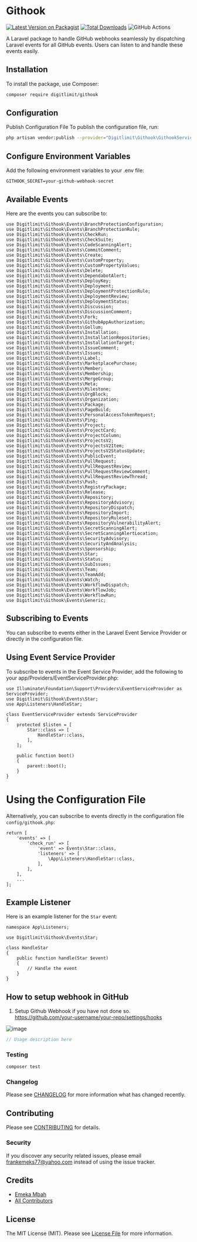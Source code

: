 # Githook

[![Latest Version on Packagist](https://img.shields.io/packagist/v/digitlimit/githook.svg?style=flat-square)](https://packagist.org/packages/digitlimit/githook)
[![Total Downloads](https://img.shields.io/packagist/dt/digitlimit/githook.svg?style=flat-square)](https://packagist.org/packages/digitlimit/githook)
![GitHub Actions](https://github.com/digitlimit/githook/actions/workflows/main.yml/badge.svg)

A Laravel package to handle GitHub webhooks seamlessly by dispatching Laravel events for all GitHub events. Users can listen to and handle these events easily.

## Installation

To install the package, use Composer:

```bash
composer require digitlimit/githook
```

## Configuration
Publish Configuration File
To publish the configuration file, run:

```bash
php artisan vendor:publish --provider="Digitlimit\Githook\GithookServiceProvider"
```

## Configure Environment Variables
Add the following environment variables to your .env file:

```
GITHOOK_SECRET=your-github-webhook-secret
```

## Available Events
Here are the events you can subscribe to:

```
use Digitlimit\Githook\Events\BranchProtectionConfiguration;
use Digitlimit\Githook\Events\BranchProtectionRule;
use Digitlimit\Githook\Events\CheckRun;
use Digitlimit\Githook\Events\CheckSuite;
use Digitlimit\Githook\Events\CodeScanningAlert;
use Digitlimit\Githook\Events\CommitComment;
use Digitlimit\Githook\Events\Create;
use Digitlimit\Githook\Events\CustomProperty;
use Digitlimit\Githook\Events\CustomPropertyValues;
use Digitlimit\Githook\Events\Delete;
use Digitlimit\Githook\Events\DependabotAlert;
use Digitlimit\Githook\Events\DeployKey;
use Digitlimit\Githook\Events\Deployment;
use Digitlimit\Githook\Events\DeploymentProtectionRule;
use Digitlimit\Githook\Events\DeploymentReview;
use Digitlimit\Githook\Events\DeploymentStatus;
use Digitlimit\Githook\Events\Discussion;
use Digitlimit\Githook\Events\DiscussionComment;
use Digitlimit\Githook\Events\Fork;
use Digitlimit\Githook\Events\GithubAppAuthorization;
use Digitlimit\Githook\Events\Gollum;
use Digitlimit\Githook\Events\Installation;
use Digitlimit\Githook\Events\InstallationRepositories;
use Digitlimit\Githook\Events\InstallationTarget;
use Digitlimit\Githook\Events\IssueComment;
use Digitlimit\Githook\Events\Issues;
use Digitlimit\Githook\Events\Label;
use Digitlimit\Githook\Events\MarketplacePurchase;
use Digitlimit\Githook\Events\Member;
use Digitlimit\Githook\Events\Membership;
use Digitlimit\Githook\Events\MergeGroup;
use Digitlimit\Githook\Events\Meta;
use Digitlimit\Githook\Events\Milestone;
use Digitlimit\Githook\Events\OrgBlock;
use Digitlimit\Githook\Events\Organization;
use Digitlimit\Githook\Events\Package;
use Digitlimit\Githook\Events\PageBuild;
use Digitlimit\Githook\Events\PersonalAccessTokenRequest;
use Digitlimit\Githook\Events\Ping;
use Digitlimit\Githook\Events\Project;
use Digitlimit\Githook\Events\ProjectCard;
use Digitlimit\Githook\Events\ProjectColumn;
use Digitlimit\Githook\Events\ProjectsV2;
use Digitlimit\Githook\Events\ProjectsV2Item;
use Digitlimit\Githook\Events\ProjectsV2StatusUpdate;
use Digitlimit\Githook\Events\PublicEvent;
use Digitlimit\Githook\Events\PullRequest;
use Digitlimit\Githook\Events\PullRequestReview;
use Digitlimit\Githook\Events\PullRequestReviewComment;
use Digitlimit\Githook\Events\PullRequestReviewThread;
use Digitlimit\Githook\Events\Push;
use Digitlimit\Githook\Events\RegistryPackage;
use Digitlimit\Githook\Events\Release;
use Digitlimit\Githook\Events\Repository;
use Digitlimit\Githook\Events\RepositoryAdvisory;
use Digitlimit\Githook\Events\RepositoryDispatch;
use Digitlimit\Githook\Events\RepositoryImport;
use Digitlimit\Githook\Events\RepositoryRuleset;
use Digitlimit\Githook\Events\RepositoryVulnerabilityAlert;
use Digitlimit\Githook\Events\SecretScanningAlert;
use Digitlimit\Githook\Events\SecretScanningAlertLocation;
use Digitlimit\Githook\Events\SecurityAdvisory;
use Digitlimit\Githook\Events\SecurityAndAnalysis;
use Digitlimit\Githook\Events\Sponsorship;
use Digitlimit\Githook\Events\Star;
use Digitlimit\Githook\Events\Status;
use Digitlimit\Githook\Events\SubIssues;
use Digitlimit\Githook\Events\Team;
use Digitlimit\Githook\Events\TeamAdd;
use Digitlimit\Githook\Events\Watch;
use Digitlimit\Githook\Events\WorkflowDispatch;
use Digitlimit\Githook\Events\WorkflowJob;
use Digitlimit\Githook\Events\WorkflowRun;
use Digitlimit\Githook\Events\Generic;
```

## Subscribing to Events
You can subscribe to events either in the Laravel Event Service Provider or directly in the configuration file.

## Using Event Service Provider
To subscribe to events in the Event Service Provider, add the following to your app/Providers/EventServiceProvider.php:

```
use Illuminate\Foundation\Support\Providers\EventServiceProvider as ServiceProvider;
use Digitlimit\Githook\Events\Star;
use App\Listeners\HandleStar;

class EventServiceProvider extends ServiceProvider
{
    protected $listen = [
        Star::class => [
            HandleStar::class,
        ],
    ];

    public function boot()
    {
        parent::boot();
    }
}
```

# Using the Configuration File
Alternatively, you can subscribe to events directly in the configuration file `config/githook.php`:
```
return [
    'events' => [
        'check_run' => [
            'event' => Events\Star::class,
            'listeners' => [
                \App\Listeners\HandleStar::class,
            ],
        ],
    ],
    ...
];
```

## Example Listener
Here is an example listener for the `Star` event:
```
namespace App\Listeners;

use Digitlimit\Githook\Events\Star;

class HandleStar
{
    public function handle(Star $event)
    {
        // Handle the event
    }
}
```

## How to setup webhook in GitHub
1. Setup Github Webhook if you have not done so.
https://github.com/your-username/your-repo/settings/hooks

![image](https://user-images.githubusercontent.com/2041419/137665069-f330f1e5-3907-4e59-a6b3-79c95be40ba0.png)


```php
// Usage description here
```

### Testing

```bash
composer test
```

### Changelog

Please see [CHANGELOG](CHANGELOG.md) for more information what has changed recently.

## Contributing

Please see [CONTRIBUTING](CONTRIBUTING.md) for details.

### Security

If you discover any security related issues, please email frankemeks77@yahoo.com instead of using the issue tracker.

## Credits

-   [Emeka Mbah](https://github.com/digitlimit)
-   [All Contributors](../../contributors)

## License

The MIT License (MIT). Please see [License File](LICENSE.md) for more information.
